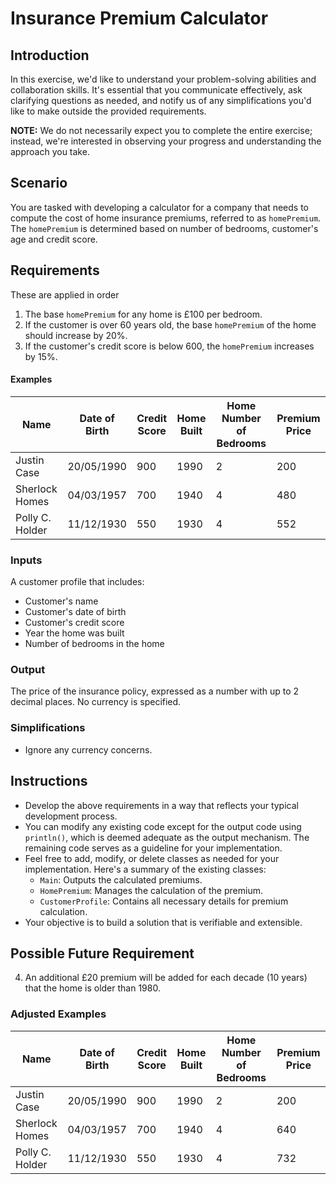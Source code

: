 # Insurance Premium Calculator

## Introduction
In this exercise, we'd like to understand your problem-solving abilities and collaboration skills. It's essential that you communicate effectively, ask clarifying questions as needed, and notify us of any simplifications you'd like to make outside the provided requirements.

**NOTE:** We do not necessarily expect you to complete the entire exercise; instead, we're interested in observing your progress and understanding the approach you take.

## Scenario
You are tasked with developing a calculator for a company that needs to compute the cost of home insurance premiums, referred to as `homePremium`. The `homePremium` is determined based on number of bedrooms, customer's age and credit score.

## Requirements
These are applied in order
1. The base `homePremium` for any home is £100 per bedroom.
2. If the customer is over 60 years old, the base `homePremium` of the home should increase by 20%.
3. If the customer's credit score is below 600, the `homePremium` increases by 15%.

#### Examples
| **Name**        | **Date of Birth** | **Credit Score** | **Home Built** | **Home Number of Bedrooms** | **Premium Price** |
|-----------------|-------------------|------------------|----------------|-----------------------------|-------------------|
| Justin Case     | 20/05/1990        | 900              | 1990           | 2                           | 200               |
| Sherlock Homes  | 04/03/1957        | 700              | 1940           | 4                           | 480               |
| Polly C. Holder | 11/12/1930        | 550              | 1930           | 4                           | 552               |

### Inputs
A customer profile that includes:
- Customer's name
- Customer's date of birth
- Customer's credit score
- Year the home was built
- Number of bedrooms in the home

### Output
The price of the insurance policy, expressed as a number with up to 2 decimal places. No currency is specified.

### Simplifications
- Ignore any currency concerns.

## Instructions
- Develop the above requirements in a way that reflects your typical development process.
- You can modify any existing code except for the output code using `println()`, which is deemed adequate as the output mechanism. The remaining code serves as a guideline for your implementation.
- Feel free to add, modify, or delete classes as needed for your implementation. Here's a summary of the existing classes:
  - `Main`: Outputs the calculated premiums.
  - `HomePremium`: Manages the calculation of the premium.
  - `CustomerProfile`: Contains all necessary details for premium calculation.
- Your objective is to build a solution that is verifiable and extensible.

## Possible Future Requirement 
4. An additional £20 premium will be added for each decade (10 years) that the home is older than 1980.

### Adjusted Examples
| **Name**        | **Date of Birth** | **Credit Score** | **Home Built** | **Home Number of Bedrooms** | **Premium Price** |
|-----------------|-------------------|------------------|----------------|-----------------------------|-------------------|
| Justin Case     | 20/05/1990        | 900              | 1990           | 2                           | 200               |
| Sherlock Homes  | 04/03/1957        | 700              | 1940           | 4                           | 640               |
| Polly C. Holder | 11/12/1930        | 550              | 1930           | 4                           | 732               |
